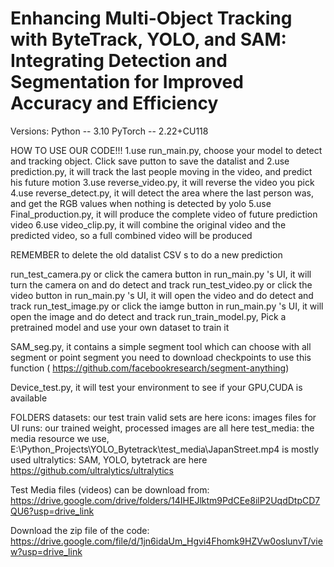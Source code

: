 # Enhancing Multi-Object Tracking with ByteTrack, YOLO, and SAM: Integrating Detection and Segmentation for Improved Accuracy and Efficiency

Versions:
Python -- 3.10
PyTorch -- 2.22+CU118

HOW TO USE OUR CODE!!!
1.use run_main.py, choose your model to detect and tracking object. Click save putton to save the datalist and
2.use prediction.py, it will track the last people moving in the video, and predict his future motion
3.use reverse_video.py, it will reverse the video you pick
4.use reverse_detect.py, it will detect the area where the last person was, and get the RGB values when nothing is detected by yolo
5.use Final_production.py, it will produce the complete video of future prediction video
6.use video_clip.py, it will combine the original video and the predicted video, so a full combined video will be produced




REMEMBER to delete the old datalist CSV s to do a new prediction

run_test_camera.py or click the camera button in run_main.py 's UI, it will turn the camera on and do detect and track
run_test_video.py or click the video button in run_main.py 's UI, it will open the video and do detect and track
run_test_image.py or click the iamge button in run_main.py 's UI, it will open the image and do detect and track
run_train_model.py, Pick a pretrained model and use your own dataset to train it


SAM_seg.py, it contains a simple segment tool which can choose with all segment or point segment
you need to download checkpoints to use this function ( https://github.com/facebookresearch/segment-anything)

Device_test.py, it will test your environment to see if your GPU,CUDA is available

FOLDERS
datasets: our test train valid sets are here
icons: images files for UI
runs: our trained weight, processed images are all here
test_media: the media resource we use, E:\Python_Projects\YOLO_Bytetrack\test_media\JapanStreet.mp4 is mostly used
ultralytics: SAM, YOLO, bytetrack are here  https://github.com/ultralytics/ultralytics

Test Media files (videos) can be download from: https://drive.google.com/drive/folders/14IHEJlktm9PdCEe8ilP2UqdDtpCD7QU6?usp=drive_link

Download the zip file of the code: https://drive.google.com/file/d/1jn6idaUm_Hgvi4Fhomk9HZVw0oslunvT/view?usp=drive_link
